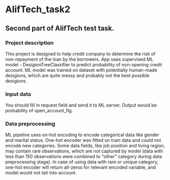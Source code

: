 # AlifTech_task2
 
## Second part of AlifTech test task.

### Project description

This project is designed to help credit company to determine the risk of non-repayment of the loan by the borrowers. 
App uses supervised ML model - DesigionTreeClassifier to predict probability of non-opening credit account. 
ML model was trained on dataset with potentially human-made desigions, which are quite messy and probably not the best possible desigions.

### Input data

You should fill in request field and send it to ML server. Output would be probability of open_account_flg.

### Data preprocessing

ML pipeline uses on-hot encoding to encode categorical data like gender and marital status. One-hot encoder was fitted on train data and could not encode new categories. Some data fields, like job position and living region, may contain rare observations, which are not captured by model (data with less than 150 observations were combined to "other" category during data preprocessing stage). In case of using data with rare or unique category, one-hot encoder will return all-zeros for relevant encoded variable, and model would not tait into account.

